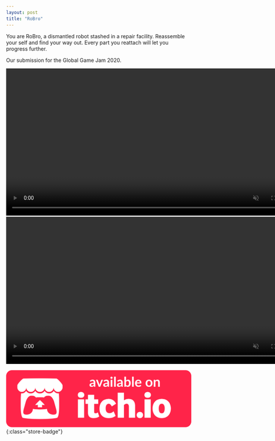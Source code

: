 ```yaml
---
layout: post
title: "RoBro"
---
```


You are RoBro, a dismantled robot stashed in a repair facility. Reassemble your self and find your way out. Every part you reattach will let you progress further.

Our submission for the Global Game Jam 2020.

<video autoplay muted loop class="post-video" width="800">
      <source src="/assets/media/robro_assembly_vid.mp4" type="video/mp4">
</video>

<video autoplay muted loop class="post-video" width="800">
      <source src="/assets/media/robro_puzzles_vid.mp4" type="video/mp4">
</video>


[![itch.io Store Link](/assets/media/itch-store-badge.svg)](https://xsoodx.itch.io/robro){:class="store-badge"}